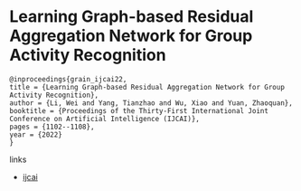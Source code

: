 # Learning Graph-based Residual Aggregation Network for Group Activity Recognition

```
@inproceedings{grain_ijcai22,
title = {Learning Graph-based Residual Aggregation Network for Group Activity Recognition},
author = {Li, Wei and Yang, Tianzhao and Wu, Xiao and Yuan, Zhaoquan},
booktitle = {Proceedings of the Thirty-First International Joint Conference on Artificial Intelligence (IJCAI)},
pages = {1102--1108},
year = {2022}
}
```

links
- [ijcai](https://www.ijcai.org/Proceedings/2022/154)
